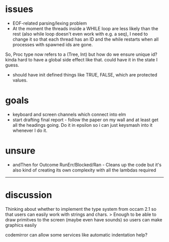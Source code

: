 # issues

- EOF-related parsing/lexing problem
- At the moment the threads inside a WHILE loop are less likely than the rest (also while loop doesn't even work with e.g. a seq), I need to change it so that each thread has an ID and the while restarts when all processes with spawned ids are gone.

So, Proc type now refers to a (Tree, Int) but how do we ensure unique id? kinda hard to have a global side effect like that. could have it in the state I guess.

- should have init defined things like TRUE, FALSE, which are protected values.

# goals

- keyboard and screen channels which connect into elm
- start drafting final report - follow the paper on my wall and at least get all the headings going. Do it in epsilon so i can just keysmash into it whenever I do it.

# unsure

- andThen for Outcome RunErr/Blocked/Ran - Cleans up the code but it's also kind of creating its own complexity with all the lambdas required

---

# discussion

Thinking about whether to implement the type system from occam 2.1 so that users can easily work with strings and chars. > Enough to be able to draw primitves to the screen (maybe even have sounds) so users can make graphics easily 

codemirror can allow some services like automatic indentation help?